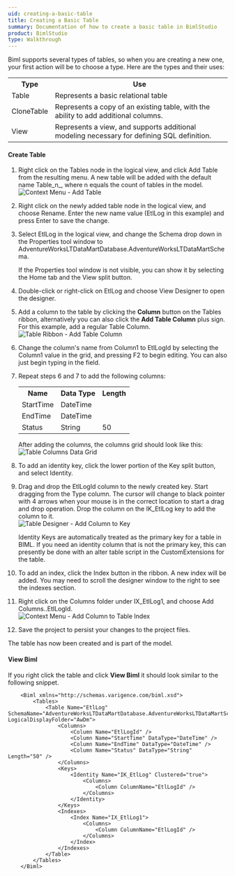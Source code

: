 ```yaml
---
uid: creating-a-basic-table
title: Creating a Basic Table
summary: Documentation of how to create a basic table in BimlStudio
product: BimlStudio
type: Walkthrough
---
```

Biml supports several types of tables, so when you are creating a new one, your first action will be to choose a type. Here are the types and their uses:

<table>
<tbody>
<tr>
<th>Type</th>
<th>Use</th>
</tr>
<tr>
<td>Table</td>
<td>Represents a basic relational table</td>
</tr>
<tr>
<td>CloneTable</td>
<td>Represents a copy of an existing table, with the ability to add additional columns.</td>
</tr>
<tr>
<td>View</td>
<td>Represents a view, and supports additional modeling necessary for defining SQL definition.</td>
</tr>
</tbody>
</table>

#### Create Table

1.  Right click on the Tables node in the logical view, and click Add Table from the resulting menu. A new table will be added with the default name Table_n_, where n equals the count of tables in the model.  
    ![Context Menu - Add Table](https://varigencecom.blob.core.windows.net/images-mistdocumentation/006_Step01.png)
2.  Right click on the newly added table node in the logical view, and choose Rename. Enter the new name value (EtlLog in this example) and press Enter to save the change.  

3.  Select EtlLog in the logical view, and change the Schema drop down in the Properties tool window to AdventureWorksLTDataMartDatabase.AdventureWorksLTDataMartSchema.  

    If the Properties tool window is not visible, you can show it by selecting the Home tab and the View split button.

4.  Double-click or right-click on EtlLog and choose View Designer to open the designer.  

5.  Add a column to the table by clicking the **Column** button on the Tables ribbon, alternatively you can also click the **Add Table Column** plus sign. For this example, add a regular Table Column.  
    ![Table Ribbon - Add Table Column](https://varigencecom.blob.core.windows.net/images-mistdocumentation/006_Step06.png)
6.  Change the column's name from Column1 to EtlLogId by selecting the Column1 value in the grid, and pressing F2 to begin editing. You can also just begin typing in the field.
7.  Repeat steps 6 and 7 to add the following columns:

    <table>
    <tbody>
    <tr>
    <th>Name</th>
    <th>Data Type</th>
    <th>Length</th>
    </tr>
    <tr>
    <td>StartTime</td>
    <td>DateTime</td>
    </tr>
    <tr>
    <td>EndTime</td>
    <td>DateTime</td>
    </tr>
    <tr>
    <td>Status</td>
    <td>String</td>
    <td>50</td>
    </tr>
    </tbody>
    </table>


    After adding the columns, the columns grid should look like this:  
    ![Table Columns Data Grid](https://varigencecom.blob.core.windows.net/images-mistdocumentation/006_Step08.png)
8.  To add an identity key, click the lower portion of the Key split button, and select Identity.  

9.  Drag and drop the EtlLogId column to the newly created key. Start dragging from the Type column. The cursor will change to black pointer with 4 arrows when your mouse is in the correct location to start a drag and drop operation. Drop the column on the IK_EtlLog key to add the column to it.  
    ![Table Designer - Add Column to Key](https://varigencecom.blob.core.windows.net/images-mistdocumentation/006_Step10.gif)

    <div class="Note">Identity Keys are automatically treated as the primary key for a table in BIML. If you need an identity column that is not the primary key, this can presently be done with an alter table script in the CustomExtensions for the table.</div>

10.  To add an index, click the Index button in the ribbon. A new index will be added. You may need to scroll the designer window to the right to see the indexes section.
11.  Right click on the Columns folder under IX_EtlLog1, and choose Add Columns..EtlLogId.  
    ![Context Menu - Add Column to Table Index](https://varigencecom.blob.core.windows.net/images-mistdocumentation/006_Step12.png)
12.  Save the project to persist your changes to the project files.

The table has now been created and is part of the model.


#### View Biml
If you right click the table and click **View Biml** it should look similar to the following snippet.

        <Biml xmlns="http://schemas.varigence.com/biml.xsd">
            <Tables>
                <Table Name="EtlLog" SchemaName="AdventureWorksLTDataMartDatabase.AdventureWorksLTDataMartSchema" LogicalDisplayFolder="AwDm">
                    <Columns>
                        <Column Name="EtlLogId" />
                        <Column Name="StartTime" DataType="DateTime" />
                        <Column Name="EndTime" DataType="DateTime" />
                        <Column Name="Status" DataType="String" Length="50" />
                    </Columns>
                    <Keys>
                        <Identity Name="IK_EtlLog" Clustered="true">
                            <Columns>
                                <Column ColumnName="EtlLogId" />
                            </Columns>
                        </Identity>
                    </Keys>
                    <Indexes>
                        <Index Name="IX_EtlLog1">
                            <Columns>
                                <Column ColumnName="EtlLogId" />
                            </Columns>
                        </Index>
                    </Indexes>
                </Table>
            </Tables>
        </Biml>
